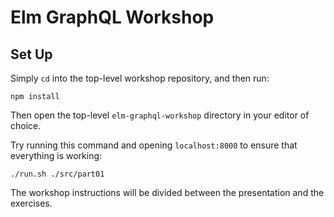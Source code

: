 # Elm GraphQL Workshop

## Set Up

Simply `cd` into the top-level workshop repository, and then run:

```
npm install
```

Then open the top-level `elm-graphql-workshop` directory in your editor of choice.

Try running this command and opening `localhost:8000` to ensure that everything is working:

```
./run.sh ./src/part01
```

The workshop instructions will be divided between the presentation and the exercises.
